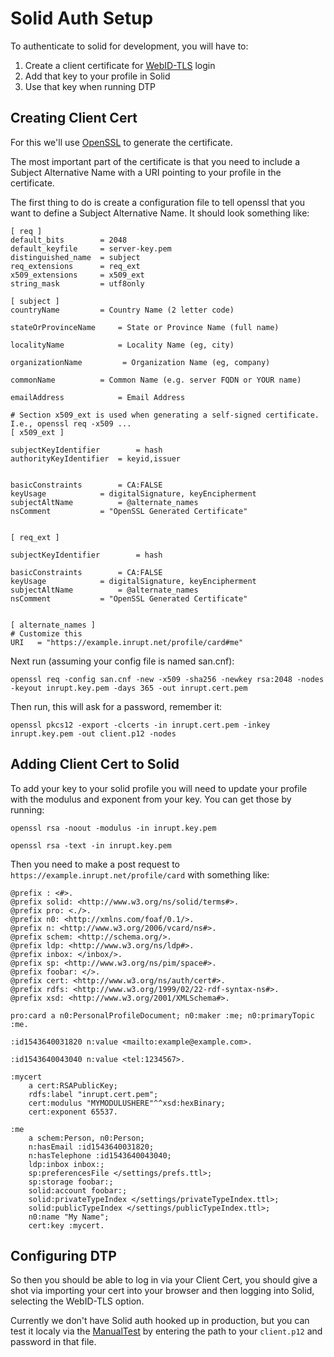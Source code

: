# Solid Auth Setup

To authenticate to solid for development, you will have to:
 1) Create a client certificate for 
    [WebID-TLS](https://dvcs.w3.org/hg/WebID/raw-file/tip/spec/tls-respec.html) login
 1) Add that key to your profile in Solid
 1) Use that key when running DTP

## Creating Client Cert
For this we'll use [OpenSSL](https://www.openssl.org/) to generate the certificate.

The most important part of the certificate is that you need to include a Subject Alternative Name
with a URI pointing to your profile in the certificate.

The first thing to do is create a configuration file to tell openssl that you want to define a
Subject Alternative Name.  It should look something like:

````
[ req ]
default_bits        = 2048
default_keyfile     = server-key.pem
distinguished_name  = subject
req_extensions      = req_ext
x509_extensions     = x509_ext
string_mask         = utf8only

[ subject ]
countryName         = Country Name (2 letter code)

stateOrProvinceName     = State or Province Name (full name)

localityName            = Locality Name (eg, city)

organizationName         = Organization Name (eg, company)

commonName          = Common Name (e.g. server FQDN or YOUR name)

emailAddress            = Email Address

# Section x509_ext is used when generating a self-signed certificate. I.e., openssl req -x509 ...
[ x509_ext ]

subjectKeyIdentifier        = hash
authorityKeyIdentifier  = keyid,issuer


basicConstraints        = CA:FALSE
keyUsage            = digitalSignature, keyEncipherment
subjectAltName          = @alternate_names
nsComment           = "OpenSSL Generated Certificate"


[ req_ext ]

subjectKeyIdentifier        = hash

basicConstraints        = CA:FALSE
keyUsage            = digitalSignature, keyEncipherment
subjectAltName          = @alternate_names
nsComment           = "OpenSSL Generated Certificate"


[ alternate_names ]
# Customize this
URI   = "https://example.inrupt.net/profile/card#me"
````

Next run (assuming your config file is named san.cnf):

`openssl req -config san.cnf -new -x509 -sha256 -newkey rsa:2048 -nodes -keyout inrupt.key.pem -days 365 -out inrupt.cert.pem`

Then run, this will ask for a password, remember it:
 
 `openssl pkcs12 -export -clcerts -in inrupt.cert.pem -inkey inrupt.key.pem -out client.p12 -nodes`
 

## Adding Client Cert to Solid

To add your key to your solid profile you will need to update your profile with the
modulus and exponent from your key.  You can get those by running:

`openssl rsa -noout -modulus -in inrupt.key.pem`

`openssl rsa -text -in inrupt.key.pem`

Then you need to make a post request to `https://example.inrupt.net/profile/card` with something
like:

 ````
 @prefix : <#>.
 @prefix solid: <http://www.w3.org/ns/solid/terms#>.
 @prefix pro: <./>.
 @prefix n0: <http://xmlns.com/foaf/0.1/>.
 @prefix n: <http://www.w3.org/2006/vcard/ns#>.
 @prefix schem: <http://schema.org/>.
 @prefix ldp: <http://www.w3.org/ns/ldp#>.
 @prefix inbox: </inbox/>.
 @prefix sp: <http://www.w3.org/ns/pim/space#>.
 @prefix foobar: </>.
 @prefix cert: <http://www.w3.org/ns/auth/cert#>.
 @prefix rdfs: <http://www.w3.org/1999/02/22-rdf-syntax-ns#>.
 @prefix xsd: <http://www.w3.org/2001/XMLSchema#>. 
 
 pro:card a n0:PersonalProfileDocument; n0:maker :me; n0:primaryTopic :me.
 
 :id1543640031820 n:value <mailto:example@example.com>.
 
 :id1543640043040 n:value <tel:1234567>.
 
 :mycert
     a cert:RSAPublicKey;
     rdfs:label "inrupt.cert.pem";
     cert:modulus "MYMODULUSHERE"^^xsd:hexBinary;
     cert:exponent 65537.
 
 :me
     a schem:Person, n0:Person;
     n:hasEmail :id1543640031820;
     n:hasTelephone :id1543640043040;
     ldp:inbox inbox:;
     sp:preferencesFile </settings/prefs.ttl>;
     sp:storage foobar:;
     solid:account foobar:;
     solid:privateTypeIndex </settings/privateTypeIndex.ttl>;
     solid:publicTypeIndex </settings/publicTypeIndex.ttl>;
     n0:name "My Name";
     cert:key :mycert.
 ````

## Configuring DTP

So then you should be able to log in via your Client Cert, you should give a shot via importing
your cert into your browser and then logging into Solid, selecting the WebID-TLS option.

Currently we don't have Solid auth hooked up in production, but you can test it localy via
the [ManualTest](src/test/java/org/datatransferproject/transfer/solid/contacts/ManualTest.java)
by entering the path to your `client.p12` and password in that file.
